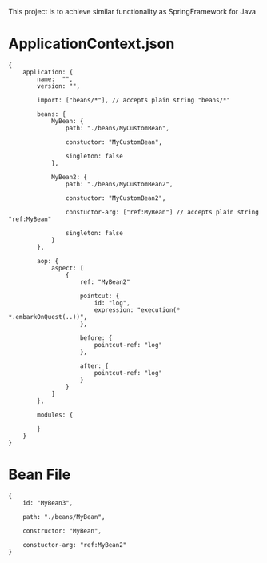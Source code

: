 This project is to achieve similar functionality as SpringFramework for Java

# ApplicationContext.json

	{
		application: {
			name:  "",
			version: "",

			import: ["beans/*"], // accepts plain string "beans/*"

			beans: {
				MyBean: {
					path: "./beans/MyCustomBean",

					constuctor: "MyCustomBean",

					singleton: false
				},

				MyBean2: {
					path: "./beans/MyCustomBean2",

					constuctor: "MyCustomBean2",

					constuctor-arg: ["ref:MyBean"] // accepts plain string "ref:MyBean"

					singleton: false
				}
			},

			aop: {
				aspect: [
					{
						ref: "MyBean2"

						pointcut: {
							id: "log",
							expression: "execution(* *.embarkOnQuest(..))",
						},

						before: {
							pointcut-ref: "log"
						},

						after: {
							pointcut-ref: "log"
						}
					}
				]
			},

			modules: {

			}
		}
	}

# Bean File

	{
		id: "MyBean3",

		path: "./beans/MyBean",

		constructor: "MyBean",

		constuctor-arg: "ref:MyBean2"
	}